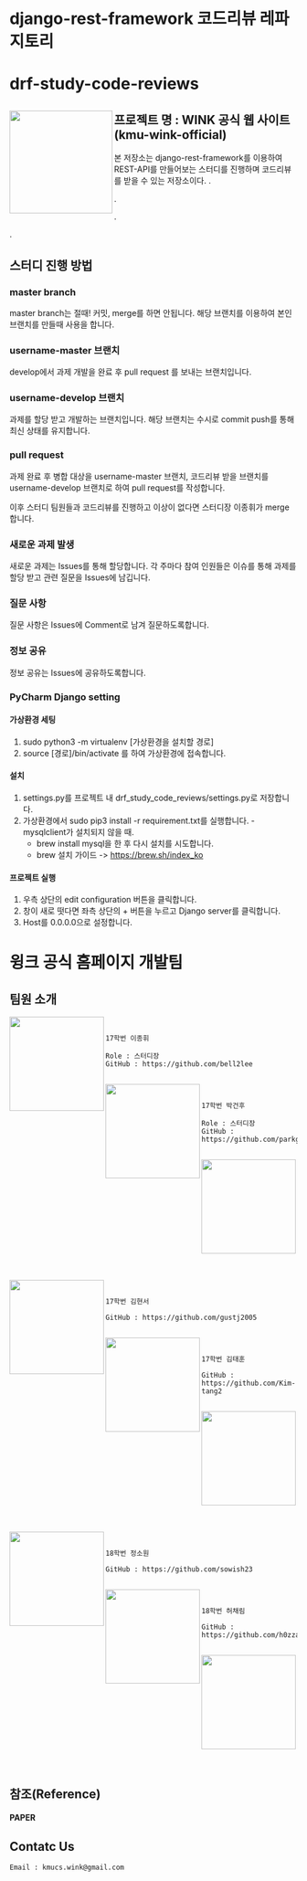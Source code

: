 # django-rest-framework 코드리뷰 레파지토리

# drf-study-code-reviews

<img align="left" width="180" height="180" src="https://wink.kookmin.ac.kr/static/assets/logo/wink-color.png"></img>
**프로젝트 명 : WINK 공식 웹 사이트(kmu-wink-official)**
---
본 저장소는 django-rest-framework를 이용하여 REST-API를 만들어보는 스터디를 진행하며 코드리뷰를 받을 수 있는 저장소이다.
.

.

.

.

## 스터디 진행 방법


### master branch

master branch는 절때! 커밋, merge를 하면 안됩니다.
해당 브랜치를 이용하여 본인 브랜치를 만들때 사용을 합니다.


### username-master 브랜치

develop에서 과제 개발을 완료 후 pull request 를 보내는 브랜치입니다.

### username-develop 브랜치

과제를 할당 받고 개발하는 브랜치입니다. 해당 브랜치는 수시로 commit push를 통해 최신 상태를 유지합니다.

### pull request

과제 완료 후 병합 대상을 username-master 브랜치, 코드리뷰 받을 브랜치를 username-develop 브랜치로 하여 pull request를 작성합니다.

이후 스터디 팀원들과 코드리뷰를 진행하고 이상이 없다면 스터디장 이종휘가 merge 합니다.


### 새로운 과제 발생

새로운 과제는 Issues를 통해 할당합니다. 각 주마다 참여 인원들은 이슈를 통해 과제를 할당 받고 관련 질문을 Issues에 남깁니다.

### 질문 사항

질문 사항은 Issues에 Comment로 남겨 질문하도록합니다.

### 정보 공유

정보 공유는 Issues에 공유하도록합니다.


### PyCharm Django setting
 #### 가상환경 세팅
  1. sudo python3 -m virtualenv [가상환경을 설치할 경로]
  2. source [경로]/bin/activate 를 하여 가상환경에 접속합니다.
 
 #### 설치
  1. settings.py를 프로젝트 내 drf_study_code_reviews/settings.py로 저장합니다.
  2. 가상환경에서 sudo pip3 install -r requirement.txt를 실행합니다.
    - mysqlclient가 설치되지 않을 때.
      - brew install mysql을 한 후 다시 설치를 시도합니다. 
      - brew 설치 가이드 -> https://brew.sh/index_ko
      

 #### 프로젝트 실행 
 1. 우측 상단의 edit configuration 버튼을 클릭합니다.
 2. 창이 새로 떳다면 좌측 상단의 + 버튼을 누르고 Django server를 클릭합니다.
 3. Host를 0.0.0.0으로 설정합니다.

# 윙크 공식 홈페이지 개발팀
## 팀원 소개

<img align="left" width="165" height="165" src="https://wink.kookmin.ac.kr/static/images/upload/ACF13837-13AE-4D45-878D-232B94553B24_1_105_c_lgyEbPJ.jpeg"></img>
```


17학번 이종휘

Role : 스터디장
GitHub : https://github.com/bell2lee


```

<img align="left" width="165" height="165" src="https://wink.kookmin.ac.kr/static/images/upload/F7019A73-CA0C-47E2-8C90-B0F3646C4E5C.jpeg"></img>
```


17학번 박건후

Role : 스터디장
GitHub : https://github.com/parkgeonhu


```

<img align="left" width="165" height="165" src="https://wink.kookmin.ac.kr/static/images/upload/123.PNG"></img>
```


17학번 정현구

GitHub : https://github.com/jhg3522


```


<img align="left" width="165" height="165" src="https://wink.kookmin.ac.kr/static/images/upload/1.jpg"></img>
```


17학번 김현서

GitHub : https://github.com/gustj2005


```


<img align="left" width="165" height="165" src="https://wink.kookmin.ac.kr/static/images/upload/25794831.jpeg"></img>
```


17학번 김태훈

GitHub : https://github.com/Kim-tang2


```


<img align="left" width="165" height="165" src="https://wink.kookmin.ac.kr/static/images/upload/28584133.jpeg"></img>
```


17학번 김윤정

GitHub : https://github.com/wwjdtm


```


<img align="left" width="165" height="165" src="https://wink.kookmin.ac.kr/static/images/upload/34D1B7FD-CB8E-428E-84E1-BC27E3F47B48.png"></img>
```


18학번 정소원

GitHub : https://github.com/sowish23


```


<img align="left" width="165" height="165" src="https://wink.kookmin.ac.kr/static/images/upload/303D6E75-2EEB-4898-B8A5-C2A78D84225D.jpeg"></img>
```


18학번 허채림

GitHub : https://github.com/h0zzae


```


<img align="left" width="165" height="165" src="https://wink.kookmin.ac.kr/static/assets/logo/wink-color.png"></img>
```


20학번 이지원

GitHub : https://github.com/easyandones


```


## 참조(Reference)

#### PAPER


## Contatc Us
``` Email : kmucs.wink@gmail.com ```